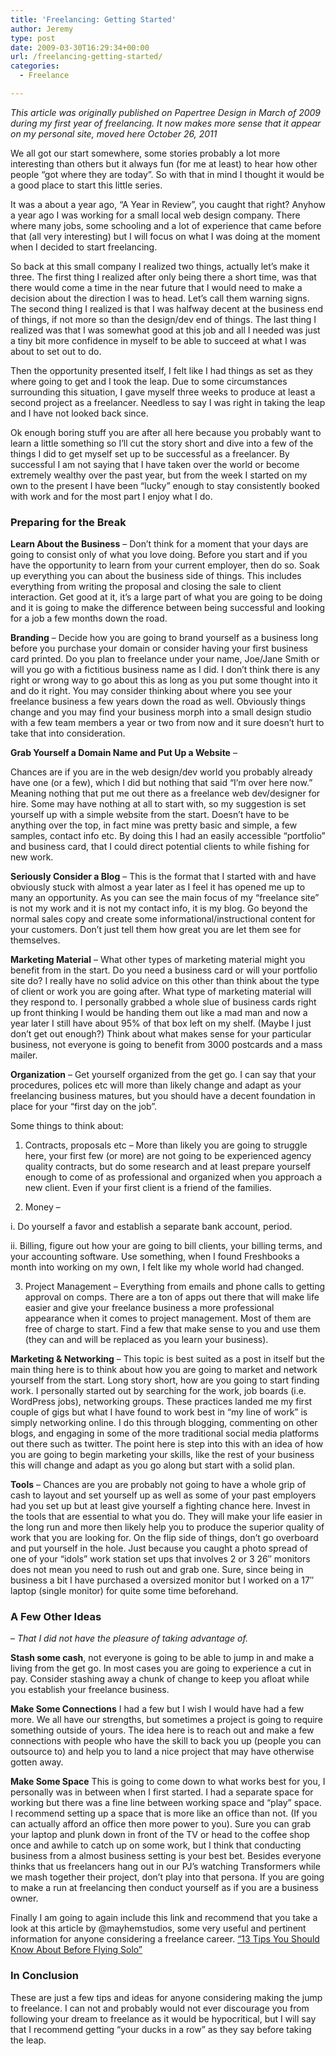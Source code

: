 ```yaml
---
title: 'Freelancing: Getting Started'
author: Jeremy
type: post
date: 2009-03-30T16:29:34+00:00
url: /freelancing-getting-started/
categories:
  - Freelance

---
```

_This article was originally published on Papertree Design in March of 2009 during my first year of freelancing. It now makes more sense that it appear on my personal site, moved here October 26, 2011_

We all got our start somewhere, some stories probably a lot more interesting than others but it always fun (for me at least) to hear how other people &#8220;got where they are today&#8221;. So with that in mind I thought it would be a good place to start this little series.

It was a about a year ago, &#8220;A Year in Review&#8221;, you caught that right? Anyhow a year ago I was working for a small local web design company. There where many jobs, some schooling and a lot of experience that came before that (all very interesting) but I will focus on what I was doing at the moment when I decided to start freelancing.

So back at this small company I realized two things, actually let&#8217;s make it three. The first thing I realized after only being there a short time, was that there would come a time in the near future that I would need to make a decision about the direction I was to head. Let&#8217;s call them warning signs. The second thing I realized is that I was halfway decent at the business end of things, if not more so than the design/dev end of things. The last thing I realized was that I was somewhat good at this job and all I needed was just a tiny bit more confidence in myself to be able to succeed at what I was about to set out to do.

Then the opportunity presented itself, I felt like I had things as set as they where going to get and I took the leap. Due to some circumstances surrounding this situation, I gave myself three weeks to produce at least a second project as a freelancer. Needless to say I was right in taking the leap and I have not looked back since.

Ok enough boring stuff you are after all here because you probably want to learn a little something so I&#8217;ll cut the story short and dive into a few of the things I did to get myself set up to be successful as a freelancer. By successful I am not saying that I have taken over the world or become extremely wealthy over the past year, but from the week I started on my own to the present I have been &#8220;lucky&#8221; enough to stay consistently booked with work and for the most part I enjoy what I do.<!--more-->

### Preparing for the Break

**Learn About the Business** &#8211; Don&#8217;t think for a moment that your days are going to consist only of what you love doing. Before you start and if you have the opportunity to learn from your current employer, then do so. Soak up everything you can about the business side of things. This includes everything from writing the proposal and closing the sale to client interaction. Get good at it, it&#8217;s a large part of what you are going to be doing and it is going to make the difference between being successful and looking for a job a few months down the road.

**Branding** &#8211; Decide how you are going to brand yourself as a business long before you purchase your domain or consider having your first business card printed. Do you plan to freelance under your name, Joe/Jane Smith or will you go with a fictitious business name as I did. I don&#8217;t think there is any right or wrong way to go about this as long as you put some thought into it and do it right. You may consider thinking about where you see your freelance business a few years down the road as well. Obviously things change and you may find your business morph into a small design studio with a few team members a year or two from now and it sure doesn&#8217;t hurt to take that into consideration.

**Grab Yourself a Domain Name and Put Up a Website** &#8211;
  
Chances are if you are in the web design/dev world you probably already have one (or a few), which I did but nothing that said &#8220;I&#8217;m over here now.&#8221; Meaning nothing that put me out there as a freelance web dev/designer for hire. Some may have nothing at all to start with, so my suggestion is set yourself up with a simple website from the start. Doesn&#8217;t have to be anything over the top, in fact mine was pretty basic and simple, a few samples, contact info etc. By doing this I had an easily accessible &#8220;portfolio&#8221; and business card, that I could direct potential clients to while fishing for new work.

**Seriously Consider a Blog** &#8211; This is the format that I started with and have obviously stuck with almost a year later as I feel it has opened me up to many an opportunity. As you can see the main focus of my &#8220;freelance site&#8221; is not my work and it is not my contact info, it is my blog. Go beyond the normal sales copy and create some informational/instructional content for your customers. Don&#8217;t just tell them how great you are let them see for themselves.

**Marketing Material** &#8211; What other types of marketing material might you benefit from in the start. Do you need a business card or will your portfolio site do? I really have no solid advice on this other than think about the type of client or work you are going after. What type of marketing material will they respond to. I personally grabbed a whole slue of business cards right up front thinking I would be handing them out like a mad man and now a year later I still have about 95% of that box left on my shelf. (Maybe I just don&#8217;t get out enough?) Think about what makes sense for your particular business, not everyone is going to benefit from 3000 postcards and a mass mailer.

**Organization** &#8211; Get yourself organized from the get go. I can say that your procedures, polices etc will more than likely change and adapt as your freelancing business matures, but you should have a decent foundation in place for your &#8220;first day on the job&#8221;.

Some things to think about:

1. Contracts, proposals etc &#8211; More than likely you are going to struggle here, your first few (or more) are not going to be experienced agency quality contracts, but do some research and at least prepare yourself enough to come of as professional and organized when you approach a new client. Even if your first client is a friend of the families.

2. Money &#8211;
  
i. Do yourself a favor and establish a separate bank account, period.
  
ii. Billing, figure out how your are going to bill clients, your billing terms, and your accounting software. Use something, when I found Freshbooks a month into working on my own, I felt like my whole world had changed.

3. Project Management &#8211; Everything from emails and phone calls to getting approval on comps. There are a ton of apps out there that will make life easier and give your freelance business a more professional appearance when it comes to project management. Most of them are free of charge to start. Find a few that make sense to you and use them (they can and will be replaced as you learn your business).

**Marketing & Networking** &#8211; This topic is best suited as a post in itself but the main thing here is to think about how you are going to market and network yourself from the start. Long story short, how are you going to start finding work. I personally started out by searching for the work, job boards (i.e. WordPress jobs), networking groups. These practices landed me my first couple of gigs but what I have found to work best in &#8220;my line of work&#8221; is simply networking online. I do this through blogging, commenting on other blogs, and engaging in some of the more traditional social media platforms out there such as twitter. The point here is step into this with an idea of how you are going to begin marketing your skills, like the rest of your business this will change and adapt as you go along but start with a solid plan.

**Tools** &#8211; Chances are you are probably not going to have a whole grip of cash to layout and set yourself up as well as some of your past employers had you set up but at least give yourself a fighting chance here. Invest in the tools that are essential to what you do. They will make your life easier in the long run and more then likely help you to produce the superior quality of work that you are looking for. On the flip side of things, don&#8217;t go overboard and put yourself in the hole. Just because you caught a photo spread of one of your &#8220;idols&#8221; work station set ups that involves 2 or 3 26&#8243; monitors does not mean you need to rush out and grab one. Sure, since being in business a bit I have purchased a oversized monitor but I worked on a 17&#8243; laptop (single monitor) for quite some time beforehand.

### A Few Other Ideas

&#8211; _That I did not have the pleasure of taking advantage of._

**Stash some cash**, not everyone is going to be able to jump in and make a living from the get go. In most cases you are going to experience a cut in pay. Consider stashing away a chunk of change to keep you afloat while you establish your freelance business.

**Make Some Connections** I had a few but I wish I would have had a few more. We all have our strengths, but sometimes a project is going to require something outside of yours. The idea here is to reach out and make a few connections with people who have the skill to back you up (people you can outsource to) and help you to land a nice project that may have otherwise gotten away.

**Make Some Space** This is going to come down to what works best for you, I personally was in between when I first started. I had a separate space for working but there was a fine line between working space and &#8220;play&#8221; space. I recommend setting up a space that is more like an office than not. (If you can actually afford an office then more power to you). Sure you can grab your laptop and plunk down in front of the TV or head to the coffee shop once and awhile to catch up on some work, but I think that conducting business from a almost business setting is your best bet. Besides everyone thinks that us freelancers hang out in our PJ&#8217;s watching Transformers while we mash together their project, don&#8217;t play into that persona. If you are going to make a run at freelancing then conduct yourself as if you are a business owner.

Finally I am going to again include this link and recommend that you take a look at this article by @mayhemstudios, some very useful and pertinent information for anyone considering a freelance career. [&#8220;13 Tips You Should Know About Before Flying Solo&#8221;][1]

### In Conclusion

These are just a few tips and ideas for anyone considering making the jump to freelance. I can not and probably would not ever discourage you from following your dream to freelance as it would be hypocritical, but I will say that I recommend getting &#8220;your ducks in a row&#8221; as they say before taking the leap.

 [1]: http://www.mayhemstudios.com/blog/2009/02/13-tips-you-should-know-about-before.html
 [2]: http://jeremyjaymes.com/the-pitfalls-of-freelancing-a-year-in-review/
 [3]: http://jeremyjaymes.com/freelancing-series-it-takes-all-kinds-be-cautious/